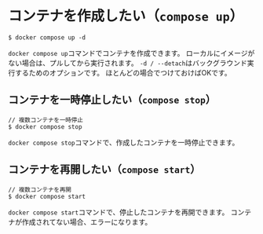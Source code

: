 # コンテナを作成したい（`compose up`）

```console
$ docker compose up -d
```

`docker compose up`コマンドでコンテナを作成できます。
ローカルにイメージがない場合は、プルしてから実行されます。
`-d / --detach`はバックグラウンド実行するためのオプションです。
ほとんどの場合でつけておけばOKです。

## コンテナを一時停止したい（`compose stop`）

```console
// 複数コンテナを一時停止
$ docker compose stop
```

`docker compose stop`コマンドで、作成したコンテナを一時停止できます。

## コンテナを再開したい（`compose start`）

```console
// 複数コンテナを再開
$ docker compose start
```

`docker compose start`コマンドで、停止したコンテナを再開できます。
コンテナが作成されてない場合、エラーになります。

